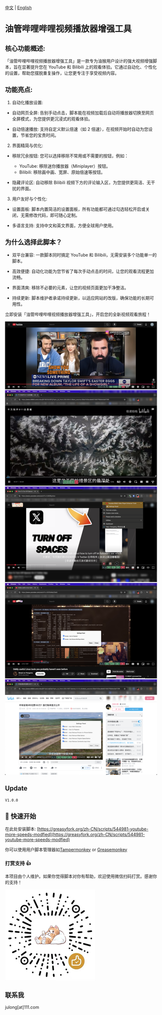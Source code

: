 [中文](#) | [English](README-en.md)

# 油管哔哩哔哩视频播放器增强工具
## 核心功能概述:
「油管哔哩哔哩视频播放器增强工具」是一款专为油猴用户设计的强大视频增强脚本，旨在显著提升您在 YouTube 和 Bilibili 上的观看体验。它通过自动化、个性化的设置，帮助您摆脱重复操作，让您更专注于享受视频内容。

## 功能亮点:
1. 自动化播放设置:
* 自动网页全屏: 告别手动点击，脚本能在视频加载后自动将播放器切换至网页全屏模式，为您提供更沉浸式的观看体验。

* 自动倍速播放: 支持自定义默认倍速（如 2 倍速），在视频开始时自动为您设置，节省您的宝贵时间。

2. 界面精简与优化:

* 移除冗余按钮: 您可以选择移除不常用或不需要的按钮，例如：
  * YouTube: 移除迷你播放器（Miniplayer）按钮。
  * Bilibili: 移除画中画、宽屏、原始倍速等按钮。

* 隐藏评论区: 自动移除 Bilibili 视频下方的评论输入区，为您提供更简洁、无干扰的界面。

3. 用户友好与个性化:

* 设置面板: 脚本内置简洁的设置面板，所有功能都可通过勾选轻松开启或关闭，无需修改代码，即可随心定制。

* 多语言支持: 支持中文和英文界面，方便全球用户使用。

## 为什么选择此脚本？
* 双平台兼容: 一款脚本同时搞定 YouTube 和 Bilibili，无需安装多个功能单一的脚本。

* 高效便捷: 自动化功能为您节省了每次手动点击的时间，让您的观看流程更加流畅。

* 界面清爽: 移除不必要的元素，让您的视频页面更加干净整洁。

* 持续更新: 脚本维护者承诺持续更新，以适应网站的改版，确保功能的长期可用性。

立即安装「油管哔哩哔哩视频播放器增强工具」，开启您的全新视频观看旅程！

![UI0](UI0.png)
![UI1](UI1.png)
![Setting0](Setting0.png)
![Setting1](Setting1.png)
![Setting2](Setting2.png)

## Update
    V1.0.0

## 🚀 快速开始

在此处安装脚本: [https://greasyfork.org/zh-CN/scripts/544981-youtube-more-speeds-modfied](https://greasyfork.org/zh-CN/scripts/544981-youtube-more-speeds-modfied)

你可以使用用户脚本管理器如[Tampermonkey](https://chrome.google.com/webstore/detail/tampermonkey/dhdgffkkebhmkfjojejmpbldmpobfkfo) or [Greasemonkey](https://addons.mozilla.org/nl/firefox/addon/greasemonkey/)

### 打赏支持 👍
本项目由个人维护。如果你觉得脚本对你有帮助，欢迎使用微信扫码打赏。感谢你的支持！

![微信赞赏码](微信赞赏码.png)


## 联系我
   julong[at]111.com